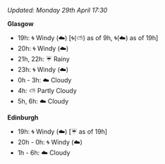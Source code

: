 *Updated: Monday 29th April 17:30*

**Glasgow**

* 19h: :cyclone: Windy (:cloud:) [:cyclone:(:partly_sunny:) as of 9h, :cyclone:(:cloud:) as of 19h]
* 20h: :cyclone: Windy (:cloud:)
* 21h, 22h: :umbrella: Rainy
* 23h: :cyclone: Windy (:cloud:)
* 0h - 3h: :cloud: Cloudy
* 4h: :partly_sunny: Partly Cloudy
* 5h, 6h: :cloud: Cloudy

**Edinburgh**

* 19h: :cyclone: Windy (:cloud:) [:umbrella: as of 19h]
* 20h - 0h: :cyclone: Windy (:cloud:)
* 1h - 6h: :cloud: Cloudy
